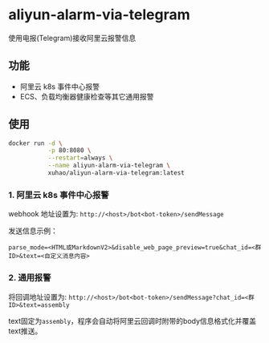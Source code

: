 # aliyun-alarm-via-telegram

使用电报(Telegram)接收阿里云报警信息

## 功能

* 阿里云 k8s 事件中心报警
* ECS、负载均衡器健康检查等其它通用报警

## 使用

```bash
docker run -d \
           -p 80:8080 \
           --restart=always \
           --name aliyun-alarm-via-telegram \
           xuhao/aliyun-alarm-via-telegram:latest
```

### 1. 阿里云 k8s 事件中心报警

webhook 地址设置为: `http://<host>/bot<bot-token>/sendMessage`

发送信息示例：

```
parse_mode=<HTML或MarkdownV2>&disable_web_page_preview=true&chat_id=<群ID>&text=<自定义消息内容>
```

### 2. 通用报警

将回调地址设置为: `http://<host>/bot<bot-token>/sendMessage?chat_id=<群ID>&text=assembly`

text固定为`assembly`，程序会自动将阿里云回调时附带的body信息格式化并覆盖text推送。